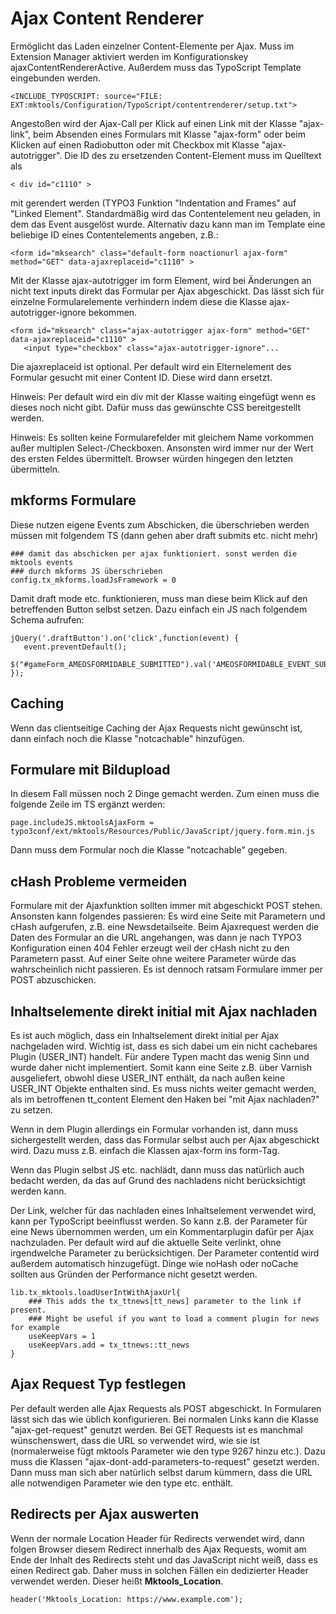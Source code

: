 Ajax Content Renderer
=====================

Ermöglicht das Laden einzelner Content-Elemente per Ajax. Muss im Extension Manager aktiviert werden im Konfigurationskey ajaxContentRendererActive. Außerdem muss das TypoScript Template eingebunden werden.

~~~~ {.sourceCode .ts}
<INCLUDE_TYPOSCRIPT: source="FILE: EXT:mktools/Configuration/TypoScript/contentrenderer/setup.txt">
~~~~

Angestoßen wird der Ajax-Call per Klick auf einen Link mit der Klasse "ajax-link", beim Absenden eines Formulars mit Klasse "ajax-form" oder beim Klicken auf einen Radiobutton oder mit Checkbox mit Klasse "ajax-autotrigger". Die ID des zu ersetzenden Content-Element muss im Quelltext als

~~~~ {.sourceCode .html}
< div id="c1110" >
~~~~

mit gerendert werden (TYPO3 Funktion "Indentation and Frames" auf "Linked Element". Standardmäßig wird das Contentelement neu geladen, in dem das Event ausgelöst wurde. Alternativ dazu kann man im Template eine beliebige ID eines Contentelements angeben, z.B.:

~~~~ {.sourceCode .html}
<form id="mksearch" class="default-form noactionurl ajax-form" method="GET" data-ajaxreplaceid="c1110" >
~~~~

Mit der Klasse ajax-autotrigger im form Element, wird bei Änderungen an nicht text inputs direkt das Formular per Ajax abgeschickt. Das lässt sich für einzelne Formularelemente verhindern indem diese die Klasse ajax-autotrigger-ignore bekommen.

~~~~ {.sourceCode .html}
<form id="mksearch" class="ajax-autotrigger ajax-form" method="GET" data-ajaxreplaceid="c1110" >
   <input type="checkbox" class="ajax-autotrigger-ignore"...
~~~~

Die ajaxreplaceid ist optional. Per default wird ein Elternelement des Formular gesucht mit einer Content ID. Diese wird dann ersetzt.

Hinweis: Per default wird ein div mit der Klasse waiting eingefügt wenn es dieses noch nicht gibt. Dafür muss das gewünschte CSS bereitgestellt werden.

Hinweis: Es sollten keine Formularefelder mit 
gleichem Name vorkommen außer multiplen Select-/Checkboxen. Ansonsten wird immer nur der Wert
des ersten Feldes übermittelt. Browser würden hingegen den letzten übermitteln.

mkforms Formulare
-----------------

Diese nutzen eigene Events zum Abschicken, die überschrieben werden müssen mit folgendem TS (dann gehen aber draft submits etc. nicht mehr)

~~~~ {.sourceCode .ts}
### damit das abschicken per ajax funktioniert. sonst werden die mktools events
### durch mkforms JS überschrieben
config.tx_mkforms.loadJsFramework = 0
~~~~

Damit draft mode etc. funktionieren, muss man diese beim Klick auf den betreffenden Button selbst setzen. Dazu einfach ein JS nach folgendem Schema aufrufen:

~~~~ {.sourceCode .js}
jQuery('.draftButton').on('click',function(event) {
   event.preventDefault();
   $("#gameForm_AMEOSFORMIDABLE_SUBMITTED").val('AMEOSFORMIDABLE_EVENT_SUBMIT_DRAFT');
});
~~~~

Caching
-------

Wenn das clientseitige Caching der Ajax Requests nicht gewünscht ist, dann einfach noch die Klasse "notcachable" hinzufügen.

Formulare mit Bildupload
------------------------

In diesem Fall müssen noch 2 Dinge gemacht werden. Zum einen muss die folgende Zeile im TS ergänzt werden:

~~~~ {.sourceCode .ts}
page.includeJS.mktoolsAjaxForm = typo3conf/ext/mktools/Resources/Public/JavaScript/jquery.form.min.js
~~~~

Dann muss dem Formular noch die Klasse "notcachable" gegeben.

cHash Probleme vermeiden
------------------------
Formulare mit der Ajaxfunktion sollten immer mit abgeschickt POST stehen. Ansonsten kann folgendes passieren: Es wird eine Seite mit Parametern und cHash aufgerufen, z.B. eine Newsdetailseite. Beim Ajaxrequest werden die Daten des Formular an die URL angehangen, was dann je nach TYPO3 Konfiguration einen 404 Fehler erzeugt weil der cHash nicht zu den Parametern passt. Auf einer Seite ohne weitere Parameter würde das wahrscheinlich nicht passieren. Es ist dennoch ratsam Formulare immer per POST abzuschicken.

Inhaltselemente direkt initial mit Ajax nachladen
------------------------
Es ist auch möglich, dass ein Inhaltselement direkt initial per Ajax nachgeladen wird. Wichtig ist, dass es sich dabei um ein nicht cachebares Plugin (USER_INT) handelt. Für andere Typen macht das wenig Sinn und wurde daher nicht implementiert. Somit kann eine Seite z.B. über Varnish ausgeliefert, obwohl diese USER_INT enthält, da nach außen keine USER_INT Objekte enthalten sind. Es muss nichts weiter gemacht werden, als im betroffenen tt_content Element den Haken bei "mit Ajax nachladen?" zu setzen.

Wenn in dem Plugin allerdings ein Formular vorhanden ist, dann muss sichergestellt werden, dass das Formular selbst auch per Ajax abgeschickt wird. Dazu muss z.B. einfach die Klassen ajax-form ins form-Tag.

Wenn das Plugin selbst JS etc. nachlädt, dann muss das natürlich auch bedacht werden, da das auf Grund des nachladens nicht berücksichtigt werden kann.

Der Link, welcher für das nachladen eines Inhaltselement verwendet wird, kann per TypoScript beeinflusst werden. 
So kann z.B. der Parameter für eine News übernommen werden, um ein Kommentarplugin dafür per Ajax nachzuladen. 
Per default wird auf die aktuelle Seite verlinkt, ohne irgendwelche Parameter zu berücksichtigen. Der Parameter 
contentid wird außerdem automatisch hinzugefügt. Dinge wie noHash oder noCache sollten aus Gründen der
Performance nicht gesetzt werden.

~~~~ {.sourceCode .ts}
lib.tx_mktools.loadUserIntWithAjaxUrl{
    ### This adds the tx_ttnews[tt_news] parameter to the link if present.
    ### Might be useful if you want to load a comment plugin for news for example
    useKeepVars = 1
    useKeepVars.add = tx_ttnews::tt_news
}
~~~~

Ajax Request Typ festlegen
------------------------
Per default werden alle Ajax Requests als POST abgeschickt. In Formularen lässt sich das wie üblich konfigurieren. Bei normalen Links kann die Klasse "ajax-get-request" genutzt werden. Bei GET Requests ist es manchmal wünschenswert, dass die URL so verwendet wird, wie sie ist (normalerweise fügt mktools Parameter wie den type 9267 hinzu etc.). Dazu muss die Klassen "ajax-dont-add-parameters-to-request" gesetzt werden. Dann muss man sich aber natürlich selbst darum kümmern, dass die URL alle notwendigen Parameter wie den type etc. enthält.

Redirects per Ajax auswerten
------------------------
Wenn der normale Location Header für Redirects verwendet wird, dann folgen Browser diesem Redirect innerhalb des Ajax Requests, womit am Ende der Inhalt des Redirects steht und das JavaScript nicht weiß, dass es einen Redirect gab. Daher muss in solchen Fällen ein dedizierter Header verwendet werden. Dieser heißt **Mktools_Location**.

~~~~ {.sourceCode .php}
header('Mktools_Location: https://www.example.com');
~~~~
